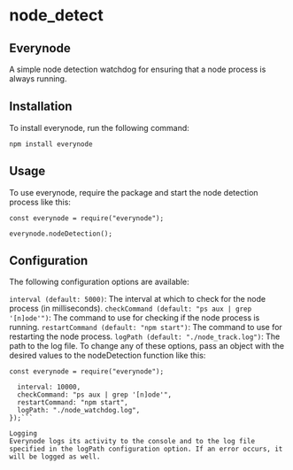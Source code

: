 # node_detect

## Everynode
A simple node detection watchdog for ensuring that a node process is always running.

## Installation
To install everynode, run the following command:

```npm install everynode```
## Usage
To use everynode, require the package and start the node detection process like this:

```const everynode = require("everynode");```

```everynode.nodeDetection();```

## Configuration
The following configuration options are available:

```interval (default: 5000)```: The interval at which to check for the node process (in milliseconds).
```checkCommand (default: "ps aux | grep '[n]ode'")```: The command to use for checking if the node process is running.
```restartCommand (default: "npm start")```: The command to use for restarting the node process.
```logPath (default: "./node_track.log")```: The path to the log file.
To change any of these options, pass an object with the desired values to the nodeDetection function like this:

```const everynode = require("everynode");```

```everynode.nodeDetection({
  interval: 10000,
  checkCommand: "ps aux | grep '[n]ode'",
  restartCommand: "npm start",
  logPath: "./node_watchdog.log",
});```

Logging
Everynode logs its activity to the console and to the log file specified in the logPath configuration option. If an error occurs, it will be logged as well.
